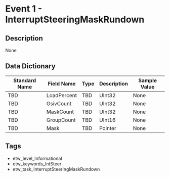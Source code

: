 # Event 1 - InterruptSteeringMaskRundown

## Description
None

## Data Dictionary
|Standard Name|Field Name|Type|Description|Sample Value|
|---|---|---|---|---|
|TBD|LoadPercent|TBD|UInt32|None|None|
|TBD|GsivCount|TBD|UInt32|None|None|
|TBD|MaskCount|TBD|UInt32|None|None|
|TBD|GroupCount|TBD|UInt16|None|None|
|TBD|Mask|TBD|Pointer|None|None|

## Tags
* etw_level_Informational
* etw_keywords_IntSteer
* etw_task_InterruptSteeringMaskRundown